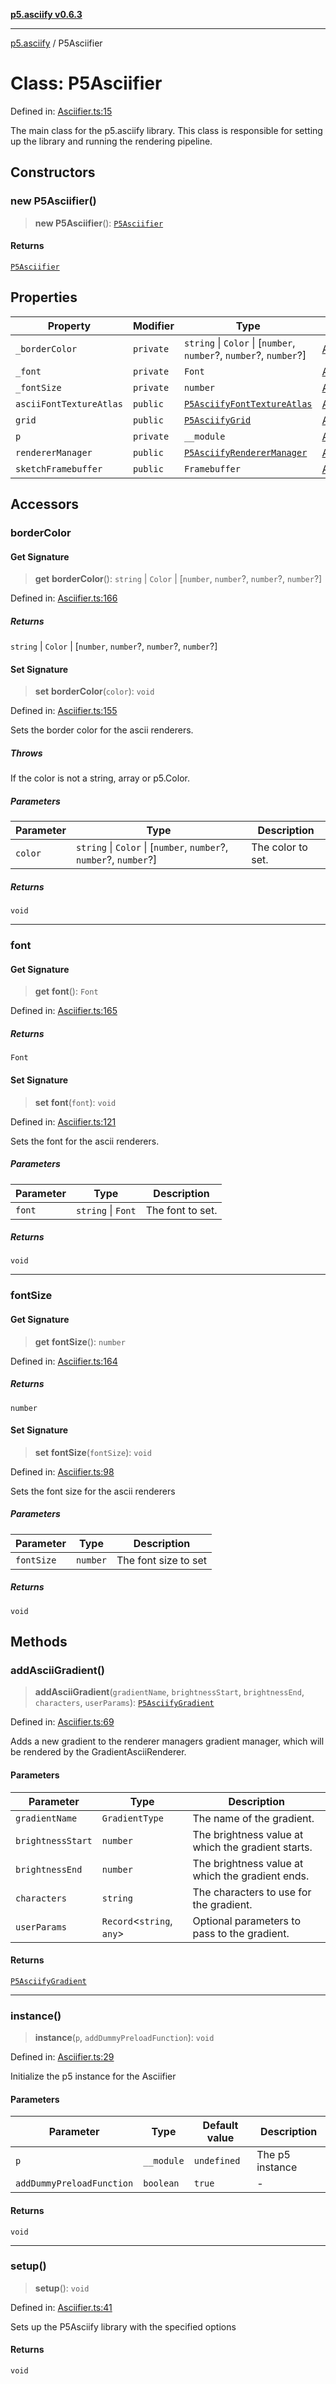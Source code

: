 [**p5.asciify v0.6.3**](../README.md)

***

[p5.asciify](../globals.md) / P5Asciifier

# Class: P5Asciifier

Defined in: [Asciifier.ts:15](https://github.com/humanbydefinition/p5-asciify/blob/ab0a5f34e5803d0db3b161f396f9df8a22264484/src/lib/Asciifier.ts#L15)

The main class for the p5.asciify library. This class is responsible for setting up the library and running the rendering pipeline.

## Constructors

### new P5Asciifier()

> **new P5Asciifier**(): [`P5Asciifier`](P5Asciifier.md)

#### Returns

[`P5Asciifier`](P5Asciifier.md)

## Properties

| Property | Modifier | Type | Defined in |
| ------ | ------ | ------ | ------ |
| <a id="_bordercolor"></a> `_borderColor` | `private` | `string` \| `Color` \| \[`number`, `number`?, `number`?, `number`?\] | [Asciifier.ts:16](https://github.com/humanbydefinition/p5-asciify/blob/ab0a5f34e5803d0db3b161f396f9df8a22264484/src/lib/Asciifier.ts#L16) |
| <a id="_font"></a> `_font` | `private` | `Font` | [Asciifier.ts:19](https://github.com/humanbydefinition/p5-asciify/blob/ab0a5f34e5803d0db3b161f396f9df8a22264484/src/lib/Asciifier.ts#L19) |
| <a id="_fontsize"></a> `_fontSize` | `private` | `number` | [Asciifier.ts:17](https://github.com/humanbydefinition/p5-asciify/blob/ab0a5f34e5803d0db3b161f396f9df8a22264484/src/lib/Asciifier.ts#L17) |
| <a id="asciifonttextureatlas"></a> `asciiFontTextureAtlas` | `public` | [`P5AsciifyFontTextureAtlas`](P5AsciifyFontTextureAtlas.md) | [Asciifier.ts:21](https://github.com/humanbydefinition/p5-asciify/blob/ab0a5f34e5803d0db3b161f396f9df8a22264484/src/lib/Asciifier.ts#L21) |
| <a id="grid"></a> `grid` | `public` | [`P5AsciifyGrid`](P5AsciifyGrid.md) | [Asciifier.ts:22](https://github.com/humanbydefinition/p5-asciify/blob/ab0a5f34e5803d0db3b161f396f9df8a22264484/src/lib/Asciifier.ts#L22) |
| <a id="p"></a> `p` | `private` | `__module` | [Asciifier.ts:20](https://github.com/humanbydefinition/p5-asciify/blob/ab0a5f34e5803d0db3b161f396f9df8a22264484/src/lib/Asciifier.ts#L20) |
| <a id="renderermanager"></a> `rendererManager` | `public` | [`P5AsciifyRendererManager`](P5AsciifyRendererManager.md) | [Asciifier.ts:18](https://github.com/humanbydefinition/p5-asciify/blob/ab0a5f34e5803d0db3b161f396f9df8a22264484/src/lib/Asciifier.ts#L18) |
| <a id="sketchframebuffer"></a> `sketchFramebuffer` | `public` | `Framebuffer` | [Asciifier.ts:23](https://github.com/humanbydefinition/p5-asciify/blob/ab0a5f34e5803d0db3b161f396f9df8a22264484/src/lib/Asciifier.ts#L23) |

## Accessors

### borderColor

#### Get Signature

> **get** **borderColor**(): `string` \| `Color` \| \[`number`, `number`?, `number`?, `number`?\]

Defined in: [Asciifier.ts:166](https://github.com/humanbydefinition/p5-asciify/blob/ab0a5f34e5803d0db3b161f396f9df8a22264484/src/lib/Asciifier.ts#L166)

##### Returns

`string` \| `Color` \| \[`number`, `number`?, `number`?, `number`?\]

#### Set Signature

> **set** **borderColor**(`color`): `void`

Defined in: [Asciifier.ts:155](https://github.com/humanbydefinition/p5-asciify/blob/ab0a5f34e5803d0db3b161f396f9df8a22264484/src/lib/Asciifier.ts#L155)

Sets the border color for the ascii renderers.

##### Throws

If the color is not a string, array or p5.Color.

##### Parameters

| Parameter | Type | Description |
| ------ | ------ | ------ |
| `color` | `string` \| `Color` \| \[`number`, `number`?, `number`?, `number`?\] | The color to set. |

##### Returns

`void`

***

### font

#### Get Signature

> **get** **font**(): `Font`

Defined in: [Asciifier.ts:165](https://github.com/humanbydefinition/p5-asciify/blob/ab0a5f34e5803d0db3b161f396f9df8a22264484/src/lib/Asciifier.ts#L165)

##### Returns

`Font`

#### Set Signature

> **set** **font**(`font`): `void`

Defined in: [Asciifier.ts:121](https://github.com/humanbydefinition/p5-asciify/blob/ab0a5f34e5803d0db3b161f396f9df8a22264484/src/lib/Asciifier.ts#L121)

Sets the font for the ascii renderers.

##### Parameters

| Parameter | Type | Description |
| ------ | ------ | ------ |
| `font` | `string` \| `Font` | The font to set. |

##### Returns

`void`

***

### fontSize

#### Get Signature

> **get** **fontSize**(): `number`

Defined in: [Asciifier.ts:164](https://github.com/humanbydefinition/p5-asciify/blob/ab0a5f34e5803d0db3b161f396f9df8a22264484/src/lib/Asciifier.ts#L164)

##### Returns

`number`

#### Set Signature

> **set** **fontSize**(`fontSize`): `void`

Defined in: [Asciifier.ts:98](https://github.com/humanbydefinition/p5-asciify/blob/ab0a5f34e5803d0db3b161f396f9df8a22264484/src/lib/Asciifier.ts#L98)

Sets the font size for the ascii renderers

##### Parameters

| Parameter | Type | Description |
| ------ | ------ | ------ |
| `fontSize` | `number` | The font size to set |

##### Returns

`void`

## Methods

### addAsciiGradient()

> **addAsciiGradient**(`gradientName`, `brightnessStart`, `brightnessEnd`, `characters`, `userParams`): [`P5AsciifyGradient`](P5AsciifyGradient.md)

Defined in: [Asciifier.ts:69](https://github.com/humanbydefinition/p5-asciify/blob/ab0a5f34e5803d0db3b161f396f9df8a22264484/src/lib/Asciifier.ts#L69)

Adds a new gradient to the renderer managers gradient manager, which will be rendered by the GradientAsciiRenderer.

#### Parameters

| Parameter | Type | Description |
| ------ | ------ | ------ |
| `gradientName` | `GradientType` | The name of the gradient. |
| `brightnessStart` | `number` | The brightness value at which the gradient starts. |
| `brightnessEnd` | `number` | The brightness value at which the gradient ends. |
| `characters` | `string` | The characters to use for the gradient. |
| `userParams` | `Record`\<`string`, `any`\> | Optional parameters to pass to the gradient. |

#### Returns

[`P5AsciifyGradient`](P5AsciifyGradient.md)

***

### instance()

> **instance**(`p`, `addDummyPreloadFunction`): `void`

Defined in: [Asciifier.ts:29](https://github.com/humanbydefinition/p5-asciify/blob/ab0a5f34e5803d0db3b161f396f9df8a22264484/src/lib/Asciifier.ts#L29)

Initialize the p5 instance for the Asciifier

#### Parameters

| Parameter | Type | Default value | Description |
| ------ | ------ | ------ | ------ |
| `p` | `__module` | `undefined` | The p5 instance |
| `addDummyPreloadFunction` | `boolean` | `true` | - |

#### Returns

`void`

***

### setup()

> **setup**(): `void`

Defined in: [Asciifier.ts:41](https://github.com/humanbydefinition/p5-asciify/blob/ab0a5f34e5803d0db3b161f396f9df8a22264484/src/lib/Asciifier.ts#L41)

Sets up the P5Asciify library with the specified options

#### Returns

`void`
